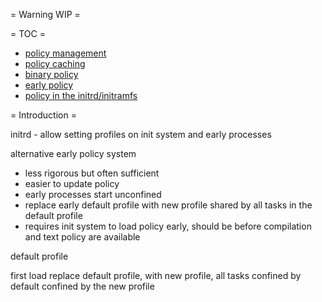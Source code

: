 = Warning WIP =

= TOC =
- [policy management](Apparmorpolicymanagement)
- [policy caching](Apparmorpolicycache)
- [binary policy](Apparmorbinarypolicy)
- [early policy](Apparmorearlypolicy)
- [policy in the initrd/initramfs](Apparmorinitrd)

= Introduction =

initrd - allow setting profiles on init system and early processes


alternative early policy system
- less rigorous but often sufficient
- easier to update policy
- early processes start unconfined
- replace early default profile with new profile shared by all tasks in the default profile
- requires init system to load policy early, should be before compilation and text policy are available

default profile

first load replace default profile, with new profile, all tasks confined by default confined by the new profile


